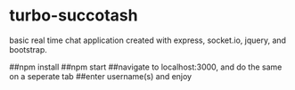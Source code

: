 # turbo-succotash

basic real time chat application created with express, socket.io, jquery, and bootstrap.

##npm install
##npm start
##navigate to localhost:3000, and do the same on a seperate tab
##enter username(s) and enjoy
